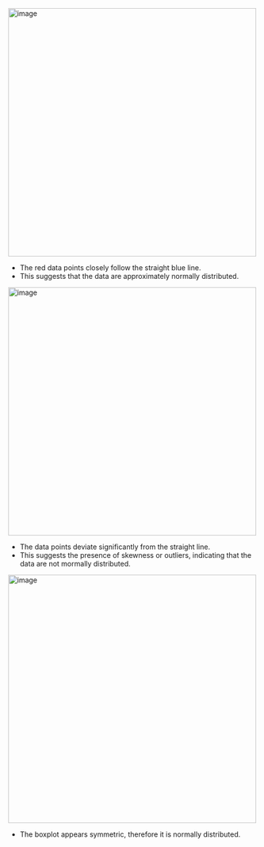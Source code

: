 <img width="500" alt="image" src="https://github.com/user-attachments/assets/92401e07-5455-4018-a185-afb7e83af406" />  

- The red data points closely follow the straight blue line.  
- This suggests that the data are approximately normally distributed.  

<img width="500" alt="image" src="https://github.com/user-attachments/assets/ef00420b-6999-401f-969b-3871c1e91226" /> 

- The data points deviate significantly from the straight line.  
- This suggests the presence of skewness or outliers, indicating that the data are not mormally distributed.  

<img width="500" alt="image" src="https://github.com/user-attachments/assets/b9db13af-9094-432d-a162-d1f48e85a152" />  

- The boxplot appears symmetric, therefore it is normally distributed.  

